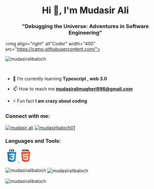 <h1 align="center">Hi 👋, I'm Mudasir Ali</h1>
<h3 align="center">"Debugging the Universe: Adventures in Software Engineering"</h3>

<img align="right" alt"Coder" width="400" src="https://camo.githubusercontent.com/">

<p align="left"> <img src="https://komarev.com/ghpvc/?username=mudasiralibaloch&label=Profile%20views&color=0e75b6&style=flat" alt="mudasiralibaloch" /> </p>

<p align="left"> <a href="https://twitter.com/" target="blank"><img src="https://img.shields.io/twitter/follow/?logo=twitter&style=for-the-badge" alt="" /></a> </p>

- 🌱 I’m currently learning **Typescript , web 3.0**

- 📫 How to reach me **mudasiralimugheri996@gmail.com**	

- ⚡ Fun fact **I am crazy about coding**

<h3 align="left">Connect with me:</h3>
<p align="left">
<a href="https://linkedin.com/in/mudasir ali" target="blank"><img align="center" src="https://raw.githubusercontent.com/rahuldkjain/github-profile-readme-generator/master/src/images/icons/Social/linked-in-alt.svg" alt="mudasir ali" height="30" width="40" /></a>
<a href="https://instagram.com/mudasirbaloch01" target="blank"><img align="center" src="https://raw.githubusercontent.com/rahuldkjain/github-profile-readme-generator/master/src/images/icons/Social/instagram.svg" alt="mudasirbaloch01" height="30" width="40" /></a>
</p>

<h3 align="left">Languages and Tools:</h3>
<p align="left"> <a href="https://www.w3schools.com/css/" target="_blank" rel="noreferrer"> <img src="https://raw.githubusercontent.com/devicons/devicon/master/icons/css3/css3-original-wordmark.svg" alt="css3" width="40" height="40"/> </a> <a href="https://www.w3.org/html/" target="_blank" rel="noreferrer"> <img src="https://raw.githubusercontent.com/devicons/devicon/master/icons/html5/html5-original-wordmark.svg" alt="html5" width="40" height="40"/> </a> </p>

<p><img align="left" src="https://github-readme-stats.vercel.app/api/top-langs?username=mudasiralibaloch&show_icons=true&locale=en&layout=compact" alt="mudasiralibaloch" /></p>

<p>&nbsp;<img align="center" src="https://github-readme-stats.vercel.app/api?username=mudasiralibaloch&show_icons=true&locale=en" alt="mudasiralibaloch" /></p>

<p><img align="center" src="https://github-readme-streak-stats.herokuapp.com/?user=mudasiralibaloch&" alt="mudasiralibaloch" /></p>
